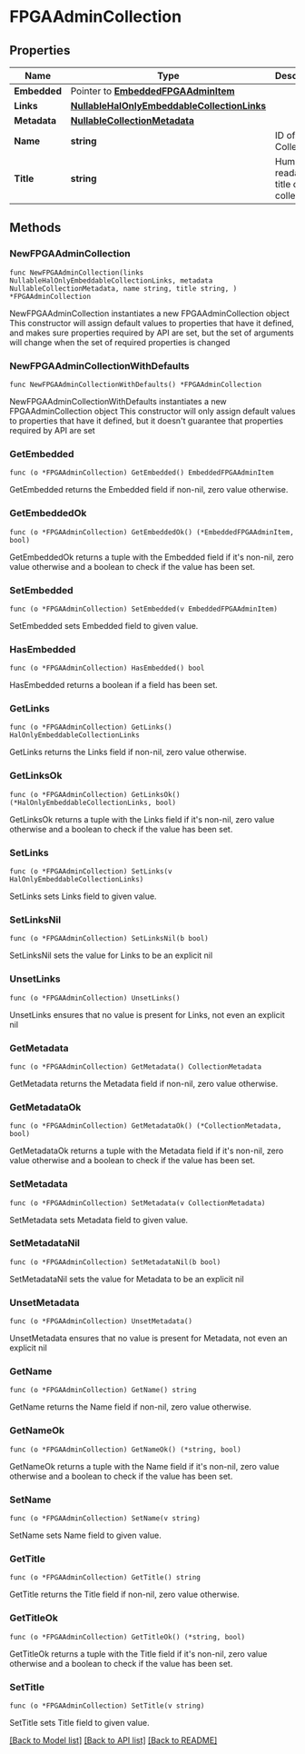 <!--
Copyright (C) 2020-2025 Arm Limited or its affiliates and Contributors. All rights reserved.
SPDX-License-Identifier: Apache-2.0
-->
# FPGAAdminCollection

## Properties

Name | Type | Description | Notes
------------ | ------------- | ------------- | -------------
**Embedded** | Pointer to [**EmbeddedFPGAAdminItem**](EmbeddedFPGAAdminItem.md) |  | [optional] 
**Links** | [**NullableHalOnlyEmbeddableCollectionLinks**](HalOnlyEmbeddableCollectionLinks.md) |  | 
**Metadata** | [**NullableCollectionMetadata**](CollectionMetadata.md) |  | 
**Name** | **string** | ID of the Collection. | [readonly] 
**Title** | **string** | Human readable title of the collection. | [readonly] 

## Methods

### NewFPGAAdminCollection

`func NewFPGAAdminCollection(links NullableHalOnlyEmbeddableCollectionLinks, metadata NullableCollectionMetadata, name string, title string, ) *FPGAAdminCollection`

NewFPGAAdminCollection instantiates a new FPGAAdminCollection object
This constructor will assign default values to properties that have it defined,
and makes sure properties required by API are set, but the set of arguments
will change when the set of required properties is changed

### NewFPGAAdminCollectionWithDefaults

`func NewFPGAAdminCollectionWithDefaults() *FPGAAdminCollection`

NewFPGAAdminCollectionWithDefaults instantiates a new FPGAAdminCollection object
This constructor will only assign default values to properties that have it defined,
but it doesn't guarantee that properties required by API are set

### GetEmbedded

`func (o *FPGAAdminCollection) GetEmbedded() EmbeddedFPGAAdminItem`

GetEmbedded returns the Embedded field if non-nil, zero value otherwise.

### GetEmbeddedOk

`func (o *FPGAAdminCollection) GetEmbeddedOk() (*EmbeddedFPGAAdminItem, bool)`

GetEmbeddedOk returns a tuple with the Embedded field if it's non-nil, zero value otherwise
and a boolean to check if the value has been set.

### SetEmbedded

`func (o *FPGAAdminCollection) SetEmbedded(v EmbeddedFPGAAdminItem)`

SetEmbedded sets Embedded field to given value.

### HasEmbedded

`func (o *FPGAAdminCollection) HasEmbedded() bool`

HasEmbedded returns a boolean if a field has been set.

### GetLinks

`func (o *FPGAAdminCollection) GetLinks() HalOnlyEmbeddableCollectionLinks`

GetLinks returns the Links field if non-nil, zero value otherwise.

### GetLinksOk

`func (o *FPGAAdminCollection) GetLinksOk() (*HalOnlyEmbeddableCollectionLinks, bool)`

GetLinksOk returns a tuple with the Links field if it's non-nil, zero value otherwise
and a boolean to check if the value has been set.

### SetLinks

`func (o *FPGAAdminCollection) SetLinks(v HalOnlyEmbeddableCollectionLinks)`

SetLinks sets Links field to given value.


### SetLinksNil

`func (o *FPGAAdminCollection) SetLinksNil(b bool)`

 SetLinksNil sets the value for Links to be an explicit nil

### UnsetLinks
`func (o *FPGAAdminCollection) UnsetLinks()`

UnsetLinks ensures that no value is present for Links, not even an explicit nil
### GetMetadata

`func (o *FPGAAdminCollection) GetMetadata() CollectionMetadata`

GetMetadata returns the Metadata field if non-nil, zero value otherwise.

### GetMetadataOk

`func (o *FPGAAdminCollection) GetMetadataOk() (*CollectionMetadata, bool)`

GetMetadataOk returns a tuple with the Metadata field if it's non-nil, zero value otherwise
and a boolean to check if the value has been set.

### SetMetadata

`func (o *FPGAAdminCollection) SetMetadata(v CollectionMetadata)`

SetMetadata sets Metadata field to given value.


### SetMetadataNil

`func (o *FPGAAdminCollection) SetMetadataNil(b bool)`

 SetMetadataNil sets the value for Metadata to be an explicit nil

### UnsetMetadata
`func (o *FPGAAdminCollection) UnsetMetadata()`

UnsetMetadata ensures that no value is present for Metadata, not even an explicit nil
### GetName

`func (o *FPGAAdminCollection) GetName() string`

GetName returns the Name field if non-nil, zero value otherwise.

### GetNameOk

`func (o *FPGAAdminCollection) GetNameOk() (*string, bool)`

GetNameOk returns a tuple with the Name field if it's non-nil, zero value otherwise
and a boolean to check if the value has been set.

### SetName

`func (o *FPGAAdminCollection) SetName(v string)`

SetName sets Name field to given value.


### GetTitle

`func (o *FPGAAdminCollection) GetTitle() string`

GetTitle returns the Title field if non-nil, zero value otherwise.

### GetTitleOk

`func (o *FPGAAdminCollection) GetTitleOk() (*string, bool)`

GetTitleOk returns a tuple with the Title field if it's non-nil, zero value otherwise
and a boolean to check if the value has been set.

### SetTitle

`func (o *FPGAAdminCollection) SetTitle(v string)`

SetTitle sets Title field to given value.



[[Back to Model list]](../README.md#documentation-for-models) [[Back to API list]](../README.md#documentation-for-api-endpoints) [[Back to README]](../README.md)


